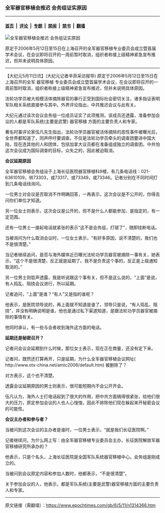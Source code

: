 ### 全军器官移植会推迟 会务组证实原因

---

#### [首页](../../../..?n1314366) &nbsp;|&nbsp; [评论](../../../../../epoch-comment?n1314366) &nbsp;|&nbsp; [专题](../../../../../epoch-special?n1314366) &nbsp;|&nbsp; [禁闻](../../../../../epoch-news?n1314366) &nbsp;|&nbsp; [禁书](../../../../../books?n1314366) &nbsp;|&nbsp; [翻墙](https://github.com/gfw-breaker/nogfw/blob/master/README.md?n1314366)


<div><img alt="全军器官移植会推迟 会务组证实原因" class="attachment-djy_600_400 size-djy_600_400 wp-post-image" src="https://i.epochtimes.com/assets/uploads/2006/05/605101311011550-600x400.jpg"/>
<div class="caption">
 <p>
  原定于2006年5月12日至15日在上海召开的全军器官移植专业委员会成立暨首届学术会议，在会议即将召开的一周前暂时取消，组织者称接上级精神紧急宣布推迟，但并未说明具体原因。
 </p>
</div></div><hr/><div class="post_content" id="artbody" itemprop="articleBody">
 <!-- article content begin -->
 <p>
  【大纪元5月11日讯】(大纪元记者辛菲采访报导) 原定于2006年5月12日至15日在上海召开的全军
  <ok href="https://www.epochtimes.com/gb/tag/%E5%99%A8%E5%AE%98%E7%A7%BB%E6%A4%8D.html">
   器官移植
  </ok>
  专业委员会成立暨首届学术会议，在会议即将召开的一周前暂时取消，组织者称接上级精神紧急宣布推迟，但并未说明具体原因。
 </p>
 <p>
  法轮功学员被大规模活体摘除器官的暴行正受到国际社会密切关注，诸多指证表明军队相关系统直接参与其中。外界评论指出，中共推迟会议与此有关。
 </p>
 <p>
  大纪元通过该次会议会务组一位成员证实了此项推测。该成员还透露，准备参加会议的人都是军队系统(主要是武警)
  <ok href="https://www.epochtimes.com/gb/tag/%E5%99%A8%E5%AE%98%E7%A7%BB%E6%A4%8D.html">
   器官移植
  </ok>
  方面的主要负责人和专家。
 </p>
 <p>
  著名时事评论家伍凡先生指出，法轮功学员器官被活体摘除的恶性事件被曝光后，全世界都知道了，同声呼吁要调查。不仅是法轮功学员牵头的调查团要进中国大陆，现在连其他的人和团体，包括加拿大议员都在准备组成独立的调查团。中共怕这次会议成为国际调查的目标，众矢之的，因此被迫取消。
 </p>
 <p>
  <b>
   会议延期原因
  </b>
 </p>
 <p>
  全军器官移植会务组设于上海长征医院器官移植科9楼，有几条电话线：021-63610109，转73303，或73317，或73349，或73346。记者分别在不同时间打到几条电话线询问。
 </p>
 <p>
  一位男士对会议是否取消不作明确回答，一再表示，这次会议是不公开的，你得去问你们单位才知道。
 </p>
 <p>
  另一位女士则表示，这次会议是公开的，但不是什么人都能参加，是指定的，有一定范围。
 </p>
 <p>
  还有一位男士一接起电话就紧张的表示“这不是会务组，打错了”，随即挂断电话。
 </p>
 <p>
  当被询问为什么取消会议时，一位女士表示，“有好多原因，说不清楚的，我们也不是很清楚。”
 </p>
 <p>
  当记者继续追问，是否与海外媒体近日曝光法轮功学员器官被摘除一事有关，她表示，“这个不是很清楚，反正就是延期了。我不是负责这个事的，反正是上级通知取消的。”
 </p>
 <p>
  另一位男士则低声透露，我是听说跟这个事有关，但不是这么说的，“上面”是说，有人捣乱、阻挠会议进行，所以延期。
 </p>
 <p>
  记者追问，“上面”是谁？“有人”又是指的谁呢？
 </p>
 <p>
  他表示，是医院领导说的，再上面就不知道是谁了。领导只是说，“有人捣乱、阻挠”，并没有明确说明是谁，他也是通过私下渠道知道，是跟法轮功学员器官被摘除的事情有关。
 </p>
 <p>
  他同时承认，有一些与会者收到海外这方面的电话。
 </p>
 <p>
  <b>
   延期还是秘密召开？
  </b>
 </p>
 <p>
  记者问会议会延期到什么时候，那位女士表示，现在正在商量，还没有定下来。
 </p>
 <p>
  记者问，既然还打算再开，只是延期，为什么全军器官移植会议网址( http://www.otx-china.net/amtc2006/default.htm) 被删除了？
 </p>
 <p>
  对方表示，这个也不清楚。
 </p>
 <p>
  透露会议延期原因的男士则表示，很可能短期内不会公开开会。
 </p>
 <p>
  伍凡认为，海外人士打电话起到了很大的作用，把中共方面搞得很紧张，给他们很大的压力，原定参加会议的人也人心惶惶，因此不排除他们现在躲起来开秘密会议的可能性。
 </p>
 <p>
  <b>
   会议主办者和参与者？
  </b>
 </p>
 <p>
  当被问到这次会议的主办者是谁时，一位男士表示，“就是我们长征医院啊。”
 </p>
 <p>
  记者继续问，为什么网上写：由全军器官移植专业委员会主办，长征医院解放军器官移植研究所承办的？
 </p>
 <p>
  他表示，只是个名头，上海长征医院是全国军队系统器官移植中心。会务组是刚成立的。
 </p>
 <p>
  当被问到会议原定内容和参加人数时，他都表示，“不是很清楚”。
 </p>
 <p>
  关于参加会议的人，他表示，都是军队系统(主要是武警)器官移植方面的主要负责人和专家。
  <font color="#ffffff">
   (http://www.dajiyuan.com)
  </font>
 </p>
 <!-- article content end -->
 <div id="below_article_ad">
 </div>
</div>


---

原文链接（需翻墙）：https://www.epochtimes.com/gb/6/5/11/n1314366.htm